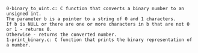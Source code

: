 	0-binary_to_uint.c: C function that converts a binary number to an unsigned int.
	The parameter b is a pointer to a string of 0 and 1 characters.
	If b is NULL or there are one or more characters in b that are not 0 or 1 - returns 0.
	Otherwise - returns the converted number.
	1-print_binary.c: C function that prints the binary representation of a number.
